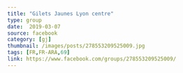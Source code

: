 ```yaml
---
title: "Gilets Jaunes Lyon centre"
type: group
date:  2019-03-07
source: facebook
category: [gj]
thumbnail: /images/posts/278553209525009.jpg
tags: [FR,FR-ARA,69]
link: https://www.facebook.com/groups/278553209525009/
---
```

